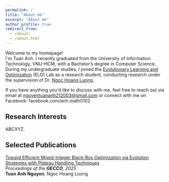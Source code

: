 ```yaml
---
permalink: /
title: "About me"
excerpt: "About me"
author_profile: true
redirect_from: 
  - /about/
  - /about.html
---
```


Welcome to my homepage! \
I'm Tuan Anh. I recently graduated from the University of Information Technology, VNU-HCM, with a Bachelor’s degree in Computer Science. During my undergraduate studies, I joined the [Evolutionary Learning and Optimization](https://sites.google.com/view/evolve-learn-optimize) (ELO) Lab as a research student, conducting research under the supervision of Dr. [Ngoc Hoang Luong](https://scholar.google.com.vn/citations?user=p3vHDZYAAAAJ&hl=en).

If you have anything you'd like to discuss with me, feel free to reach out via email at nguyentuananh212003@gmail.com or connect with me on Facebook: facebook.com/anh.math0102

## Research Interests
ABCXYZ.

## Selected Publications
[Toward Efficient Mixed-Integer Black-Box Optimization via Evolution Strategies with Plateau Handling Techniques](https://dl.acm.org/doi/10.1145/3712256.3726320) <br/>
*Proceedings of the __GECCO__, 2025* <br/>
__Tuan Anh Nguyen__, Ngoc Hoang Luong<br/>